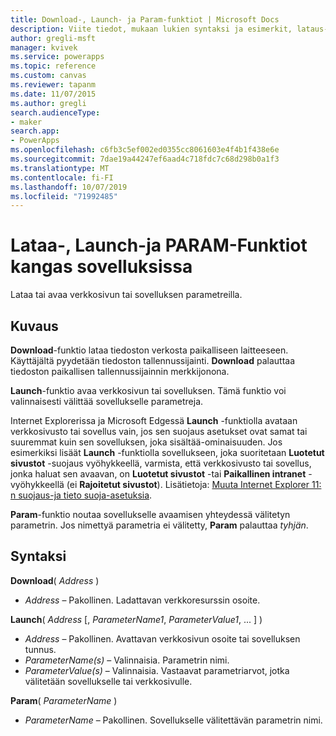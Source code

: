 ```yaml
---
title: Download-, Launch- ja Param-funktiot | Microsoft Docs
description: Viite tiedot, mukaan lukien syntaksi ja esimerkit, lataus-, käynnistys-ja parametri funktioille kangas sovelluksissa
author: gregli-msft
manager: kvivek
ms.service: powerapps
ms.topic: reference
ms.custom: canvas
ms.reviewer: tapanm
ms.date: 11/07/2015
ms.author: gregli
search.audienceType:
- maker
search.app:
- PowerApps
ms.openlocfilehash: c6fb3c5ef002ed0355cc8061603e4f4b1f438e6e
ms.sourcegitcommit: 7dae19a44247ef6aad4c718fdc7c68d298b0a1f3
ms.translationtype: MT
ms.contentlocale: fi-FI
ms.lasthandoff: 10/07/2019
ms.locfileid: "71992485"
---
```

# <a name="download-launch-and-param-functions-in-canvas-apps"></a>Lataa-, Launch-ja PARAM-Funktiot kangas sovelluksissa
Lataa tai avaa verkkosivun tai sovelluksen parametreilla.  

## <a name="description"></a>Kuvaus
**Download**-funktio lataa tiedoston verkosta paikalliseen laitteeseen. Käyttäjältä pyydetään tiedoston tallennussijainti.  **Download** palauttaa tiedoston paikallisen tallennussijainnin merkkijonona.  

**Launch**-funktio avaa verkkosivun tai sovelluksen.  Tämä funktio voi valinnaisesti välittää sovellukselle parametreja.

Internet Explorerissa ja Microsoft Edgessä **Launch** -funktiolla avataan verkkosivusto tai sovellus vain, jos sen suojaus asetukset ovat samat tai suuremmat kuin sen sovelluksen, joka sisältää-ominaisuuden. Jos esimerkiksi lisäät **Launch** -funktiolla sovellukseen, joka suoritetaan **Luotetut sivustot** -suojaus vyöhykkeellä, varmista, että verkkosivusto tai sovellus, jonka haluat sen avaavan, on **Luotetut sivustot** -tai **Paikallinen intranet** -vyöhykkeellä (ei  **Rajoitetut sivustot**). Lisätietoja: [Muuta Internet Explorer 11: n suojaus-ja tieto suoja-asetuksia](https://support.microsoft.com/en-us/help/17479/windows-internet-explorer-11-change-security-privacy-settings).  

**Param**-funktio noutaa sovellukselle avaamisen yhteydessä välitetyn parametrin. Jos nimettyä parametria ei välitetty, **Param** palauttaa *tyhjän*.

## <a name="syntax"></a>Syntaksi
**Download**( *Address* )

* *Address* – Pakollinen.  Ladattavan verkkoresurssin osoite.

**Launch**( *Address* [, *ParameterName1*, *ParameterValue1*, ... ] )

* *Address* – Pakollinen.  Avattavan verkkosivun osoite tai sovelluksen tunnus.
* *ParameterName(s)* – Valinnaisia.  Parametrin nimi.
* *ParameterValue(s)* – Valinnaisia.  Vastaavat parametriarvot, jotka välitetään sovellukselle tai verkkosivulle.

**Param**( *ParameterName* )

* *ParameterName* – Pakollinen.  Sovellukselle välitettävän parametrin nimi.

